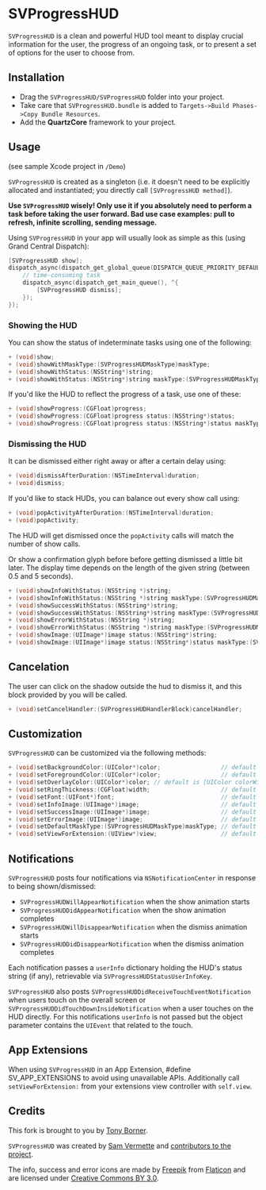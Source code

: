 # SVProgressHUD

`SVProgressHUD` is a clean and powerful HUD tool meant to display crucial information for the user, the progress of an ongoing task, or to present a set of options for the user to choose from.

## Installation

* Drag the `SVProgressHUD/SVProgressHUD` folder into your project.
* Take care that `SVProgressHUD.bundle` is added to `Targets->Build Phases->Copy Bundle Resources`.
* Add the **QuartzCore** framework to your project.

## Usage

(see sample Xcode project in `/Demo`)

`SVProgressHUD` is created as a singleton (i.e. it doesn't need to be explicitly allocated and instantiated; you directly call `[SVProgressHUD method]`).

**Use `SVProgressHUD` wisely! Only use it if you absolutely need to perform a task before taking the user forward. Bad use case examples: pull to refresh, infinite scrolling, sending message.**

Using `SVProgressHUD` in your app will usually look as simple as this (using Grand Central Dispatch):

```objective-c
[SVProgressHUD show];
dispatch_async(dispatch_get_global_queue(DISPATCH_QUEUE_PRIORITY_DEFAULT, 0), ^{
    // time-consuming task
    dispatch_async(dispatch_get_main_queue(), ^{
        [SVProgressHUD dismiss];
    });
});
```

### Showing the HUD

You can show the status of indeterminate tasks using one of the following:

```objective-c
+ (void)show;
+ (void)showWithMaskType:(SVProgressHUDMaskType)maskType;
+ (void)showWithStatus:(NSString*)string;
+ (void)showWithStatus:(NSString*)string maskType:(SVProgressHUDMaskType)maskType;
```

If you'd like the HUD to reflect the progress of a task, use one of these:

```objective-c
+ (void)showProgress:(CGFloat)progress;
+ (void)showProgress:(CGFloat)progress status:(NSString*)status;
+ (void)showProgress:(CGFloat)progress status:(NSString*)status maskType:(SVProgressHUDMaskType)maskType;
```

### Dismissing the HUD

It can be dismissed either right away or after a certain delay using:

```objective-c
+ (void)dismissAfterDuration:(NSTimeInterval)duration;
+ (void)dismiss;
```

If you'd like to stack HUDs, you can balance out every show call using:

```objective-c
+ (void)popActivityAfterDuration:(NSTimeInterval)duration;
+ (void)popActivity;
```

The HUD will get dismissed once the `popActivity` calls will match the number of show calls.  

Or show a confirmation glyph before before getting dismissed a little bit later. The display time depends on the length of the given string (between 0.5 and 5 seconds).

```objective-c
+ (void)showInfoWithStatus:(NSString *)string;
+ (void)showInfoWithStatus:(NSString *)string maskType:(SVProgressHUDMaskType)maskType;
+ (void)showSuccessWithStatus:(NSString*)string;
+ (void)showSuccessWithStatus:(NSString*)string maskType:(SVProgressHUDMaskType)maskType;
+ (void)showErrorWithStatus:(NSString *)string;
+ (void)showErrorWithStatus:(NSString *)string maskType:(SVProgressHUDMaskType)maskType;
+ (void)showImage:(UIImage*)image status:(NSString*)string;
+ (void)showImage:(UIImage*)image status:(NSString*)status maskType:(SVProgressHUDMaskType)maskType;
```

## Cancelation

The user can click on the shadow outside the hud to dismiss it, and this block provided by you will be called.

```objective-c
+ (void)setCancelHandler:(SVProgressHUDHandlerBlock)cancelHandler;
```

## Customization

`SVProgressHUD` can be customized via the following methods:

```objective-c
+ (void)setBackgroundColor:(UIColor*)color;                 // default is [UIColor whiteColor]
+ (void)setForegroundColor:(UIColor*)color;                 // default is [UIColor darkGrayColor]
+ (void)setOverlayColor:(UIColor*)color; // default is [UIColor colorWithWhite:0 alpha:0.5]
+ (void)setRingThickness:(CGFloat)width;                    // default is 4 pt
+ (void)setFont:(UIFont*)font;                              // default is [UIFont preferredFontForTextStyle:UIFontTextStyleSubheadline]
+ (void)setInfoImage:(UIImage*)image;                       // default is the bundled info image provided by Freepik
+ (void)setSuccessImage:(UIImage*)image;                    // default is bundled success image from Freepik
+ (void)setErrorImage:(UIImage*)image;                      // default is bundled error image from Freepik
+ (void)setDefaultMaskType:(SVProgressHUDMaskType)maskType; // default is SVProgressHUDMaskTypeNone
+ (void)setViewForExtension:(UIView*)view;                  // default is nil, only used if #define SV_APP_EXTENSIONS is set
```

## Notifications

`SVProgressHUD` posts four notifications via `NSNotificationCenter` in response to being shown/dismissed:
* `SVProgressHUDWillAppearNotification` when the show animation starts
* `SVProgressHUDDidAppearNotification` when the show animation completes
* `SVProgressHUDWillDisappearNotification` when the dismiss animation starts
* `SVProgressHUDDidDisappearNotification` when the dismiss animation completes

Each notification passes a `userInfo` dictionary holding the HUD's status string (if any), retrievable via `SVProgressHUDStatusUserInfoKey`.

`SVProgressHUD` also posts `SVProgressHUDDidReceiveTouchEventNotification` when users touch on the overall screen or `SVProgressHUDDidTouchDownInsideNotification` when a user touches on the HUD directly. For this notifications `userInfo` is not passed but the object parameter contains the `UIEvent` that related to the touch.

## App Extensions

When using `SVProgressHUD` in an App Extension, #define SV_APP_EXTENSIONS to avoid using unavailable APIs. Additionally call `setViewForExtension:` from your extensions view controller with `self.view`.

## Credits

This fork is brought to you by [Tony Borner](https://github.com/tonyunreal).

`SVProgressHUD` was created by [Sam Vermette](http://samvermette.com) and [contributors to the project](https://github.com/samvermette/SVProgressHUD/contributors). 

The info, success and error icons are made by [Freepik](http://www.freepik.com) from [Flaticon](www.flaticon.com) and are licensed under [Creative Commons BY 3.0](http://creativecommons.org/licenses/by/3.0/). 
